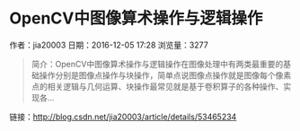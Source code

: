 # OpenCV中图像算术操作与逻辑操作
作者：jia20003
日期：2016-12-05 17:28
浏览量：3277
> 简介：OpenCV中图像算术操作与逻辑操作在图像处理中有两类最重要的基础操作分别是图像点操作与块操作，简单点说图像点操作就是图像每个像素点的相关逻辑与几何运算、块操作最常见就是基于卷积算子的各种操作、实现各...

 链接：http://blog.csdn.net/jia20003/article/details/53465234
